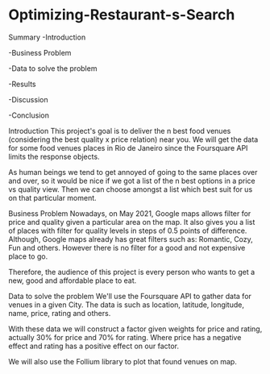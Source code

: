 # Optimizing-Restaurant-s-Search

Summary
-Introduction

-Business Problem

-Data to solve the problem

-Results

-Discussion

-Conclusion

Introduction
This project's goal is to deliver the n best food venues (considering the best quality x price relation) near you. We will get the data for some food venues places in Rio de Janeiro since the Foursquare API limits the response objects.

As human beings we tend to get annoyed of going to the same places over and over, so it would be nice if we got a list of the n best options in a price vs quality view. Then we can choose amongst a list which best suit for us on that particular moment.

Business Problem
Nowadays, on May 2021, Google maps allows filter for price and quality given a particular area on the map. It also gives you a list of places with filter for quality levels in steps of 0.5 points of difference. Although, Google maps already has great filters such as: Romantic, Cozy, Fun and others. However there is no filter for a good and not expensive place to go.

Therefore, the audience of this project is every person who wants to get a new, good and affordable place to eat.

Data to solve the problem
We'll use the Foursquare API to gather data for venues in a given City. The data is such as location, latitude, longitude, name, price, rating and others.

With these data we will construct a factor given weights for price and rating, actually 30% for price and 70% for rating. Where price has a negative effect and rating has a positive effect on our factor.

We will also use the Follium library to plot that found venues on map.
